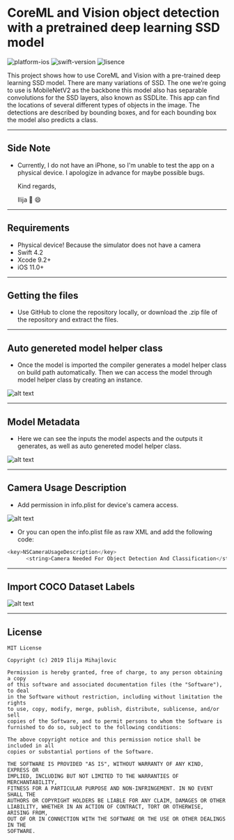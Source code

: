 # CoreML and Vision object detection with a pretrained deep learning SSD model

![platform-ios](https://img.shields.io/badge/platform-ios-Blue.svg)
![swift-version](https://img.shields.io/badge/swift-4.2-Orange.svg)
![lisence](https://img.shields.io/badge/license-MIT-Lightgrey.svg)

 This project shows how to use CoreML and Vision with a pre-trained deep learning SSD model. There are many variations of SSD. The one we’re going to use is MobileNetV2 as the backbone this model also has separable convolutions for the SSD layers, also known as SSDLite.
 This app can find the locations of several different types of objects in the image. The detections are described by bounding boxes, and for each bounding box the model also predicts a class.
___

## Side Note
* Currently, I do not have an iPhone, so I'm unable to test the app on a physical device. I apologize in advance for maybe possible bugs.

   Kind regards,

   Ilija 🖖 😄
___

## Requirements
- Physical device! Because the simulator does not have a camera
- Swift 4.2
- Xcode 9.2+
- iOS 11.0+
___

## Getting the files

* Use GitHub to clone the repository locally, or download the .zip file of the repository and extract the files.
___

## Auto genereted model helper class

* Once the model is imported the compiler generates a model helper class on build path automatically. Then we can access the model through model helper class by creating an instance.

![alt text](https://github.com/IlijaMihajlovic/CoreML-and-Vision-with-a-pretrained-deep-learning-SSD-model/blob/master/CoreML-and-Vision-with-a-pretrained-deep-learning-SSD-model/CoreMLAndVisionRealTimeObjectDetection/Images/auto%20generated%20core%20ml%20class%20.png)
___

## Model Metadata

* Here we can see the inputs the model aspects and the outputs it generates, as well as auto genereted model helper class.

![alt text](https://github.com/IlijaMihajlovic/CoreML-and-Vision-with-a-pretrained-deep-learning-SSD-model/blob/master/CoreML-and-Vision-with-a-pretrained-deep-learning-SSD-model/CoreMLAndVisionRealTimeObjectDetection/Images/machine%20learing%20model.png)

___

## Camera Usage Description

* Add permission in info.plist for device's camera access.

![alt text](https://github.com/IlijaMihajlovic/CoreML-and-Vision-with-a-pretrained-deep-learning-SSD-model/blob/master/CoreML-and-Vision-with-a-pretrained-deep-learning-SSD-model/CoreMLAndVisionRealTimeObjectDetection/Images/camera%20usage%20description.png)

* Or you can open the info.plist file as raw XML and add the following code:

```swift
<key>NSCameraUsageDescription</key>
      <string>Camera Needed For Object Detection And Classification</string>

```
___

## Import COCO Dataset Labels

![alt text](https://github.com/IlijaMihajlovic/CoreML-and-Vision-with-a-pretrained-deep-learning-SSD-model/blob/master/CoreML-and-Vision-with-a-pretrained-deep-learning-SSD-model/CoreMLAndVisionRealTimeObjectDetection/Images/coco%20labels%20file.png)

___

## License
```
MIT License

Copyright (c) 2019 Ilija Mihajlovic

Permission is hereby granted, free of charge, to any person obtaining a copy
of this software and associated documentation files (the "Software"), to deal
in the Software without restriction, including without limitation the rights
to use, copy, modify, merge, publish, distribute, sublicense, and/or sell
copies of the Software, and to permit persons to whom the Software is
furnished to do so, subject to the following conditions:

The above copyright notice and this permission notice shall be included in all
copies or substantial portions of the Software.

THE SOFTWARE IS PROVIDED "AS IS", WITHOUT WARRANTY OF ANY KIND, EXPRESS OR
IMPLIED, INCLUDING BUT NOT LIMITED TO THE WARRANTIES OF MERCHANTABILITY,
FITNESS FOR A PARTICULAR PURPOSE AND NON-INFRINGEMENT. IN NO EVENT SHALL THE
AUTHORS OR COPYRIGHT HOLDERS BE LIABLE FOR ANY CLAIM, DAMAGES OR OTHER
LIABILITY, WHETHER IN AN ACTION OF CONTRACT, TORT OR OTHERWISE, ARISING FROM,
OUT OF OR IN CONNECTION WITH THE SOFTWARE OR THE USE OR OTHER DEALINGS IN THE
SOFTWARE.
```
